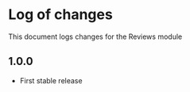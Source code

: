 # Log of changes

This document logs changes for the Reviews module

## 1.0.0

* First stable release